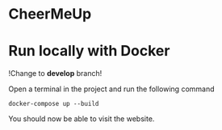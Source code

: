 # CheerMeUp

# Run locally with Docker

!Change to **develop** branch!

Open a terminal in the project and run the following command

```
docker-compose up --build
```

You should now be able to visit the website.

